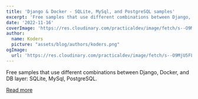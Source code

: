```yaml
---
title: 'Django & Docker - SQLite, MySql, and PostgreSQL samples'
excerpt: 'Free samples that use different combinations between Django, Docker, and DB layer: SQLite, MySql, PostgreSQL.'
date: '2022-11-16'
coverImage: 'https://res.cloudinary.com/practicaldev/image/fetch/s--O9MjU5FL--/c_imagga_scale,f_auto,fl_progressive,h_420,q_auto,w_1000/https://dev-to-uploads.s3.amazonaws.com/uploads/articles/a0qm7rldz9znwct186q3.jpg'
author:
  name: Koders
  picture: "assets/blog/authors/koders.png"
ogImage:
  url: 'https://res.cloudinary.com/practicaldev/image/fetch/s--O9MjU5FL--/c_imagga_scale,f_auto,fl_progressive,h_420,q_auto,w_1000/https://dev-to-uploads.s3.amazonaws.com/uploads/articles/a0qm7rldz9znwct186q3.jpg'
---
```


Free samples that use different combinations between Django, Docker, and DB layer: SQLite, MySql, PostgreSQL.

[Read more](https://dev.to/sm0ke/django-docker-sqlite-mysql-and-postgresql-samples-2ahn)
